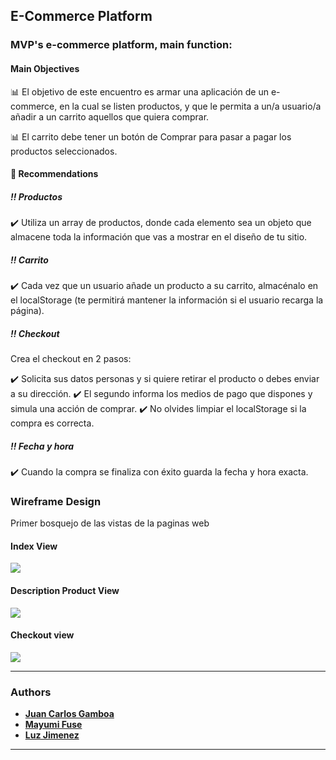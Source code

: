 ## E-Commerce Platform

### MVP's e-commerce platform, main function:

#### Main Objectives

:bar_chart: El objetivo de este encuentro es armar una aplicación de un e-commerce, en la cual se listen productos, y que le permita a un/a usuario/a añadir a un carrito aquellos que quiera comprar.

:bar_chart: El carrito debe tener un botón de Comprar para pasar a pagar los productos seleccionados.

#### :straight_ruler: Recommendations

##### :bangbang: Productos

:heavy_check_mark: Utiliza un array de productos, donde cada elemento sea un objeto que almacene toda la información que vas a mostrar en el diseño de tu sitio.

##### :bangbang: Carrito

:heavy_check_mark: Cada vez que un usuario añade un producto a su carrito, almacénalo en el localStorage (te permitirá mantener la información si el usuario recarga la página).

##### :bangbang: Checkout 

Crea el checkout en 2 pasos:

:heavy_check_mark: Solicita sus datos personas y si quiere retirar el producto o debes enviar a su dirección.
:heavy_check_mark:  El segundo informa los medios de pago que dispones y simula una acción de comprar.
:heavy_check_mark:  No olvides limpiar el localStorage si la compra es correcta.

##### :bangbang: Fecha y hora

:heavy_check_mark:  Cuando la compra se finaliza con éxito guarda la fecha y hora exacta.

### Wireframe Design

Primer bosquejo de las vistas de la paginas web

#### Index View
![](https://github.com/jgambox/workshop-meet27/blob/master/sketch/product_view.PNG)

#### Description Product View
![](https://github.com/jgambox/workshop-meet27/blob/master/sketch/description_view.PNG)

#### Checkout view
![](https://github.com/jgambox/workshop-meet27/blob/master/sketch/checkout_view.PNG)

---

### Authors

* __[Juan Carlos Gamboa](https://github.com/jgambox)__
* __[Mayumi Fuse](https://github.com/yumiyumi94)__
* __[Luz Jimenez](https://github.com/luzelenajimenez)__

---




